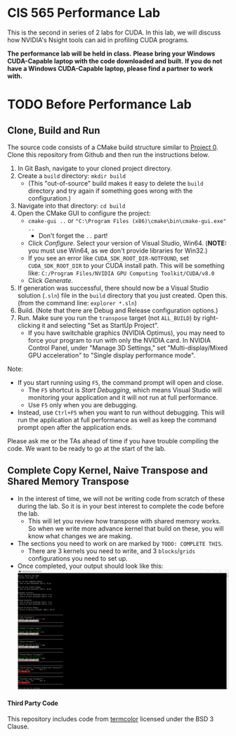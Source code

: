 # CIS 565 Performance Lab

This is the second in series of 2 labs for CUDA. In this lab, we will discuss
how NVIDIA's Nsight tools can aid in profiling CUDA programs.

**The performance lab will be held in class.**
**Please bring your Windows CUDA-Capable laptop with the code downloaded and built.**
**If you do not have a Windows CUDA-Capable laptop, please find a partner to work with.**

# TODO Before Performance Lab

## Clone, Build and Run
The source code consists of a CMake build structure similar to [Project 0](https://github.com/CIS565-Fall-2017/Project0-CUDA-Getting-Started).
Clone this repository from Github and then run the instructions below.

1. In Git Bash, navigate to your cloned project directory.
2. Create a `build` directory: `mkdir build`
   * (This "out-of-source" build makes it easy to delete the `build` directory
     and try again if something goes wrong with the configuration.)
3. Navigate into that directory: `cd build`
4. Open the CMake GUI to configure the project:
   * `cmake-gui ..` or `"C:\Program Files (x86)\cmake\bin\cmake-gui.exe" ..`
     * Don't forget the `..` part!
   * Click *Configure*.  Select your version of Visual Studio, Win64.
     (**NOTE:** you must use Win64, as we don't provide libraries for Win32.)
   * If you see an error like `CUDA_SDK_ROOT_DIR-NOTFOUND`,
     set `CUDA_SDK_ROOT_DIR` to your CUDA install path. This will be something
     like: `C:/Program Files/NVIDIA GPU Computing Toolkit/CUDA/v8.0`
   * Click *Generate*.
5. If generation was successful, there should now be a Visual Studio solution
   (`.sln`) file in the `build` directory that you just created. Open this.
   (from the command line: `explorer *.sln`)
6. Build. (Note that there are Debug and Release configuration options.)
7. Run. Make sure you run the `transpose` target (not `ALL_BUILD`) by
   right-clicking it and selecting "Set as StartUp Project".
   * If you have switchable graphics (NVIDIA Optimus), you may need to force
     your program to run with only the NVIDIA card. In NVIDIA Control Panel,
     under "Manage 3D Settings," set "Multi-display/Mixed GPU acceleration"
     to "Single display performance mode".

Note:

* If you start running using `F5`, the command prompt will open and close.
    * The `F5` shortcut is *Start Debugging*, which means Visual Studio will
      monitoring your application and it will not run at full performance.
    * Use `F5` only when you are debugging.
* Instead, use `Ctrl+F5` when you want to run without debugging. This will run
  the application at full performance as well as keep the command prompt open
  after the application ends.

Please ask me or the TAs ahead of time if you have trouble compiling the code. We want to be ready to go at the start of the lab.

## Complete Copy Kernel, Naive Transpose and Shared Memory Transpose

* In the interest of time, we will not be writing code from scratch of these during the
  lab. So it is in your best interest to complete the code before the lab.
    * This will let you review how transpose with shared memory works. So when
      we write more advance kernel that build on these, you will know what
      changes we are making.
* The sections you need to work on are marked by `TODO: COMPLETE THIS`.
    * There are 3 kernels you need to write, and 3 `blocks`/`grids`
      configurations you need to set up.
* Once completed, your output should look like this: ![](images/starter-1.png)

#### Third Party Code
This repository includes code from [termcolor](https://github.com/ikalnytskyi/termcolor) licensed under the BSD 3 Clause.
